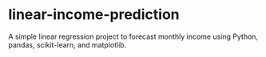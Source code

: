 # linear-income-prediction
A simple linear regression project to forecast monthly income using Python, pandas, scikit-learn, and matplotlib.
